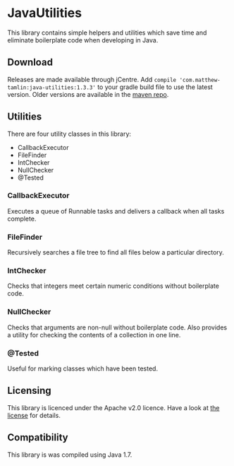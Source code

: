 # JavaUtilities
This library contains simple helpers and utilities which save time and eliminate boilerplate code when developing in Java.

## Download
Releases are made available through jCentre. Add `compile 'com.matthew-tamlin:java-utilities:1.3.3'` to your gradle build file to use the latest version. Older versions are available in the [maven repo](https://bintray.com/matthewtamlin/maven/JavaUtilities/view).

## Utilities
There are four utility classes in this library:
- CallbackExecutor
- FileFinder
- IntChecker
- NullChecker
- @Tested

### CallbackExecutor
Executes a queue of Runnable tasks and delivers a callback when all tasks complete.

### FileFinder
Recursively searches a file tree to find all files below a particular directory.

### IntChecker
Checks that integers meet certain numeric conditions without boilerplate code.

### NullChecker
Checks that arguments are non-null without boilerplate code. Also provides a utility for checking the contents of a collection in one line.

### @Tested
Useful for marking classes which have been tested.

## Licensing
This library is licenced under the Apache v2.0 licence. Have a look at [the license](LICENSE) for details.

## Compatibility
This library is was compiled using Java 1.7.
